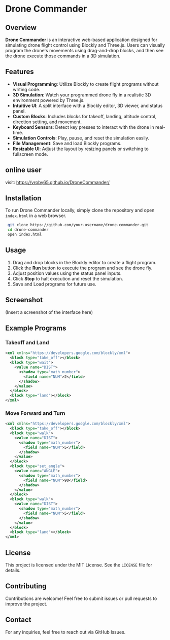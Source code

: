 # Drone Commander 

## Overview

**Drone Commander** is an interactive web-based application designed for simulating drone flight control using Blockly and Three.js. Users can visually program the drone's movements using drag-and-drop blocks, and then see the drone execute those commands in a 3D simulation.

## Features

- **Visual Programming**: Utilize Blockly to create flight programs without writing code.
- **3D Simulation**: Watch your programmed drone fly in a realistic 3D environment powered by Three.js.
- **Intuitive UI**: A split interface with a Blockly editor, 3D viewer, and status panel.
- **Custom Blocks**: Includes blocks for takeoff, landing, altitude control, direction setting, and movement.
- **Keyboard Sensors**: Detect key presses to interact with the drone in real-time.
- **Simulation Controls**: Play, pause, and reset the simulation easily.
- **File Management**: Save and load Blockly programs.
- **Resizable UI**: Adjust the layout by resizing panels or switching to fullscreen mode.

## online user

visit: https://vroby65.github.io/DroneCommander/

## Installation

To run Drone Commander locally, simply clone the repository and open `index.html` in a web browser.

```sh
 git clone https://github.com/your-username/drone-commander.git
 cd drone-commander
 open index.html
```

## Usage

1. Drag and drop blocks in the Blockly editor to create a flight program.
2. Click the **Run** button to execute the program and see the drone fly.
3. Adjust position values using the status panel inputs.
4. Click **Stop** to halt execution and reset the simulation.
5. Save and Load programs for future use.

## Screenshot

(Insert a screenshot of the interface here)

## Example Programs

### Takeoff and Land

```xml
<xml xmlns="https://developers.google.com/blockly/xml">
  <block type="take_off"></block>
  <block type="wait">
    <value name="DIST">
      <shadow type="math_number">
        <field name="NUM">2</field>
      </shadow>
    </value>
  </block>
  <block type="land"></block>
</xml>
```

### Move Forward and Turn

```xml
<xml xmlns="https://developers.google.com/blockly/xml">
  <block type="take_off"></block>
  <block type="walk">
    <value name="DIST">
      <shadow type="math_number">
        <field name="NUM">5</field>
      </shadow>
    </value>
  </block>
  <block type="set_angle">
    <value name="ANGLE">
      <shadow type="math_number">
        <field name="NUM">90</field>
      </shadow>
    </value>
  </block>
  <block type="walk">
    <value name="DIST">
      <shadow type="math_number">
        <field name="NUM">5</field>
      </shadow>
    </value>
  </block>
  <block type="land"></block>
</xml>
```

## License

This project is licensed under the MIT License. See the `LICENSE` file for details.

## Contributing

Contributions are welcome! Feel free to submit issues or pull requests to improve the project.

## Contact

For any inquiries, feel free to reach out via GitHub Issues.


